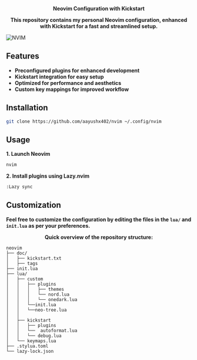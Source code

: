 <p align="center"> <strong>Neovim Configuration with Kickstart</strong>  </p> 

<p align="center"> <strong>This repository contains my personal Neovim configuration, enhanced with Kickstart for a fast and streamlined setup.
</strong>  </p>

![NVIM](https://raw.githubusercontent.com/aayushx402/neovim/main/preview.webp)

## Features

- **Preconfigured plugins for enhanced development**
- **Kickstart integration for easy setup**
- **Optimized for performance and aesthetics**
- **Custom key mappings for improved workflow**

## Installation

```bash
git clone https://github.com/aayushx402/nvim ~/.config/nvim
```

## Usage

**1. Launch Neovim**

```bash
nvim
```

**2. Install plugins using Lazy.nvim**
```bash
:Lazy sync
```

## Customization

**Feel free to customize the configuration by editing the files in the `lua/` and `init.lua` as per your preferences.**

<p align="center"> <strong>Quick overview of the repository structure:</strong>  </p>

```shell
neovim
├── doc/                      
│   ├── kickstart.txt         
│   ├── tags                       
├── init.lua                  
├── lua/                      
│   ├── custom
│   │   ├── plugins
│   │   │   ├── themes
│   │   │   └── nord.lua
│   │   │   └── onedark.lua
│   │   └──init.lua
│   │   └──neo-tree.lua
│   │          
│   ├── kickstart
│   │   ├── plugins
│   │   └──  autoformat.lua
│   │   └── debug.lua
│   └── keymaps.lua          
├── .stylua.toml              
└── lazy-lock.json            
```



